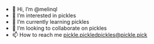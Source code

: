 - 👋 Hi, I’m @melinql
- 👀 I’m interested in pickles
- 🌱 I’m currently learning pickles
- 💞️ I’m looking to collaborate on pickles
- 📫 How to reach me pickle.pickledpickles@pickle.pick

<!---
melinql/melinql is a ✨ special ✨ repository because its `README.md` (this file) appears on your GitHub profile.
You can click the Preview link to take a look at your changes.
--->
